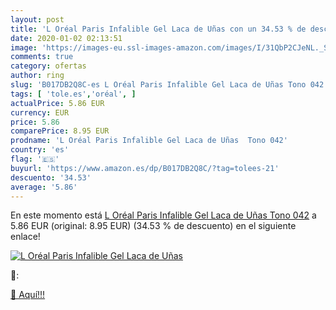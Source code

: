 ```yaml
---
layout: post
title: 'L Oréal Paris Infalible Gel Laca de Uñas con un 34.53 % de descuento'
date: 2020-01-02 02:13:51
image: 'https://images-eu.ssl-images-amazon.com/images/I/31QbP2CJeNL._SL200_.jpg'
comments: true
category: ofertas
author: ring
slug: 'B017DB2Q8C-es L Oréal Paris Infalible Gel Laca de Uñas Tono 042'
tags: [ 'tole.es','oréal', ]
actualPrice: 5.86 EUR
currency: EUR
price: 5.86
comparePrice: 8.95 EUR
prodname: 'L Oréal Paris Infalible Gel Laca de Uñas  Tono 042'
country: 'es'
flag: '🇪🇸'
buyurl: 'https://www.amazon.es/dp/B017DB2Q8C/?tag=tolees-21'
descuento: '34.53'
average: '5.86'
---
```


En este momento está [L Oréal Paris Infalible Gel Laca de Uñas  Tono 042](https://www.amazon.es/dp/B017DB2Q8C/?tag=tolees-21) a 5.86 EUR (original: 8.95 EUR) (34.53 %  de descuento) en el siguiente enlace!

[![L Oréal Paris Infalible Gel Laca de Uñas](https://images-eu.ssl-images-amazon.com/images/I/31QbP2CJeNL._SL200_.jpg)](https://www.amazon.es/dp/B017DB2Q8C/?tag=tolees-21)

🔎:


[🛒 Aquí!!!](https://www.amazon.es/dp/B017DB2Q8C/?tag=tolees-21)
